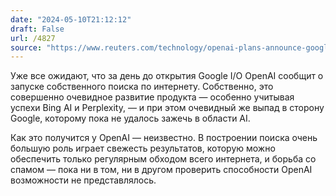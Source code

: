 ```yaml
---
date: "2024-05-10T21:12:12"
draft: False
url: /4827
source: "https://www.reuters.com/technology/openai-plans-announce-google-search-competitor-monday-sources-say-2024-05-09/"
---
```


Уже все ожидают, что за день до открытия Google I/O OpenAI сообщит о запуске собственного поиска по интернету. Собственно, это совершенно очевидное развитие продукта — особенно учитывая успехи Bing AI и Perplexity, — и при этом очевидный же выпад в сторону Google, которому пока не удалось зажечь в области AI.

Как это получится у OpenAI — неизвестно. В построении поиска очень большую роль играет свежесть результатов, которую можно обеспечить только регулярным обходом всего интернета, и борьба со спамом — пока ни в том, ни в другом проверить способности OpenAI возможности не представлялось.

